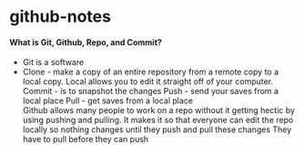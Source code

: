# github-notes

#### What is Git, Github, Repo, and Commit?
  * Git is a software
  *   Clone - make a copy of an entire repository from a remote copy to a local copy.
Local allows you to edit it straight off of your computer.
Commit - is to snapshot the changes
Push - send your saves from a local place
Pull - get saves from a local place  
Github allows many people to work on a repo without it getting hectic by using pushing and pulling. It makes it so that everyone can edit the repo locally so nothing changes until they push and pull these changes
They have to pull before they can push


